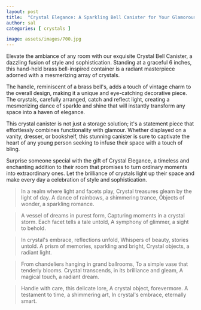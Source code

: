 ```yaml
---
layout: post
title:  "Crystal Elegance: A Sparkling Bell Canister for Your Glamorous Space"
author: sal
categories: [ crystals ]

image: assets/images/700.jpg
---
```


Elevate the ambiance of any room with our exquisite Crystal Bell Canister, a dazzling fusion of style and sophistication. Standing at a graceful 6 inches, this hand-held brass bell-inspired container is a radiant masterpiece adorned with a mesmerizing array of crystals.

The handle, reminiscent of a brass bell's, adds a touch of vintage charm to the overall design, making it a unique and eye-catching decorative piece. The crystals, carefully arranged, catch and reflect light, creating a mesmerizing dance of sparkle and shine that will instantly transform any space into a haven of elegance.

This crystal canister is not just a storage solution; it's a statement piece that effortlessly combines functionality with glamour. Whether displayed on a vanity, dresser, or bookshelf, this stunning canister is sure to captivate the heart of any young person seeking to infuse their space with a touch of bling.

Surprise someone special with the gift of Crystal Elegance, a timeless and enchanting addition to their room that promises to turn ordinary moments into extraordinary ones. Let the brilliance of crystals light up their space and make every day a celebration of style and sophistication.


>In a realm where light and facets play,
Crystal treasures gleam by the light of day.
A dance of rainbows, a shimmering trance,
Objects of wonder, a sparkling romance.

>A vessel of dreams in purest form,
Capturing moments in a crystal storm.
Each facet tells a tale untold,
A symphony of glimmer, a sight to behold.

>In crystal's embrace, reflections unfold,
Whispers of beauty, stories untold.
A prism of memories, sparkling and bright,
Crystal objects, a radiant light.

>From chandeliers hanging in grand ballrooms,
To a simple vase that tenderly blooms.
Crystal transcends, in its brilliance and gleam,
A magical touch, a radiant dream.

>Handle with care, this delicate lore,
A crystal object, forevermore.
A testament to time, a shimmering art,
In crystal's embrace, eternally smart.





